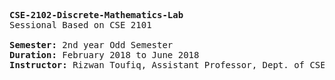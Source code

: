 <pre><b>CSE-2102-Discrete-Mathematics-Lab</b>
Sessional Based on CSE 2101<br/>
<b>Semester:</b> 2nd year Odd Semester
<b>Duration:</b> February 2018 to June 2018
<b>Instructor:</b> Rizwan Toufiq, Assistant Professor, Dept. of CSE, RUET</font></pre>
